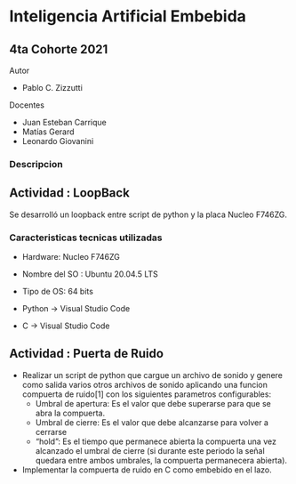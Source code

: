 # Inteligencia Artificial Embebida

## 4ta Cohorte 2021

Autor

* Pablo C. Zizzutti

Docentes

* Juan Esteban Carrique
* Matías Gerard
* Leonardo Giovanini

### Descripcion

## Actividad : LoopBack
Se desarrolló un loopback entre script de python y la placa Nucleo F746ZG.

### Caracteristicas tecnicas utilizadas

* Hardware: Nucleo F746ZG

* Nombre del SO : Ubuntu 20.04.5 LTS
* Tipo de OS: 64 bits

* Python -> Visual Studio Code 
* C -> Visual Studio Code 

## Actividad : Puerta de Ruido

* Realizar un script de python que cargue un archivo de sonido y genere como salida varios otros archivos de sonido aplicando una funcion compuerta de ruido[1] con los siguientes parametros configurables:
    *  Umbral de apertura: Es el valor que debe superarse para que se abra la compuerta.
    * Umbral de cierre: Es el valor que debe alcanzarse para volver a cerrarse
    * “hold”: Es el tiempo que permanece abierta la compuerta una vez alcanzado el umbral de cierre (si durante este periodo la señal quedara entre ambos umbrales, la compuerta permanecera abierta).
* Implementar la compuerta de ruido en C como embebido en el lazo.